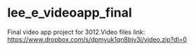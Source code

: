 # lee_e_videoapp_final
Final video app project for 3012.Video files link:
https://www.dropbox.com/s/dpmyuk1qn8bjv3i/video.zip?dl=0
